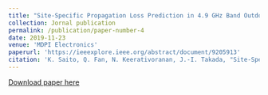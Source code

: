 ```yaml
---
title: "Site-Specific Propagation Loss Prediction in 4.9 GHz Band Outdoor-to-Indoor Scenario "
collection: Jornal publication
permalink: /publication/paper-number-4
date: 2019-11-23
venue: 'MDPI Electronics'
paperurl: 'https://ieeexplore.ieee.org/abstract/document/9205913'
citation: 'K. Saito, Q. Fan, N. Keerativoranan, J.-I. Takada, "Site-Specific Propagation Loss Prediction in 4.9 GHz Band Outdoor-to-Indoor Scenario," <i>Electronics</i>, vol. 8, no. 12, pp. 1-16, Nov. 2019.'
---
```


[Download paper here](https://www.mdpi.com/2079-9292/8/12/1398/pdf)





